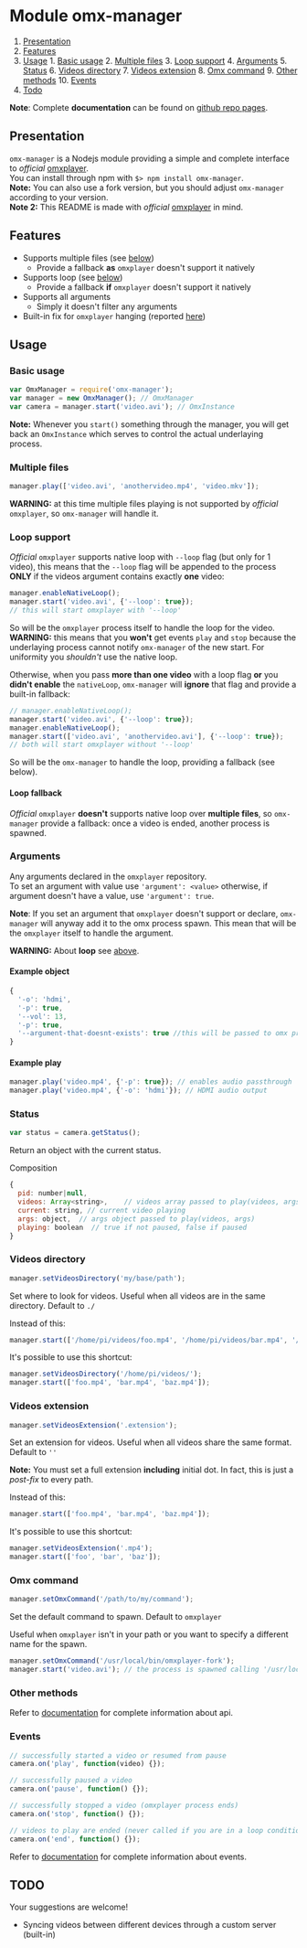 # Module omx-manager
  1. [Presentation](#presentation)
  2. [Features](#features)
  3. [Usage](#usage)
    1. [Basic usage](#basicusage)
    2. [Multiple files](#multiple)
    3. [Loop support](#loop)
    4. [Arguments](#arguments)
    5. [Status](#status)
    6. [Videos directory](#videosdirectory)
    7. [Videos extension](#videosextension)
    8. [Omx command](#omxcommand)
    9. [Other methods](#othermethods)
    10. [Events](#events)
  4. [Todo](#todo)

**Note**: Complete **documentation** can be found on [github repo pages](http://vabatta.github.io/omx-manager/).


<a name="presentation"></a>
## Presentation
`omx-manager` is a Nodejs module providing a simple and complete interface to *official* [omxplayer](https://github.com/popcornmix/omxplayer). <br />
You can install through npm with `$> npm install omx-manager`. <br />
**Note:** You can also use a fork version, but you should adjust `omx-manager` according to your version. <br />
**Note 2:** This README is made with *official* [omxplayer](https://github.com/popcornmix/omxplayer) in mind.


<a name="features"></a>
## Features
 * Supports multiple files (see [below](#multiple))
    * Provide a fallback **as** `omxplayer` doesn't support it natively
 * Supports loop (see [below](#loop))
    * Provide a fallback **if** `omxplayer` doesn't support it natively
 * Supports all arguments
    * Simply it doesn't filter any arguments
 * Built-in fix for `omxplayer` hanging (reported [here](https://github.com/popcornmix/omxplayer/issues/124))


<a name="usage"></a>
## Usage

<a name="basicusage"></a>
### Basic usage
```javascript
var OmxManager = require('omx-manager');
var manager = new OmxManager(); // OmxManager
var camera = manager.start('video.avi'); // OmxInstance
```
**Note:** Whenever you `start()` something through the manager, you will get back an `OmxInstance` which serves to control the actual underlaying process.


<a name="multiple"></a>
### Multiple files
```javascript
manager.play(['video.avi', 'anothervideo.mp4', 'video.mkv']);
```

**WARNING:** at this time multiple files playing is not supported by *official* `omxplayer`, so `omx-manager` will handle it.

<a name="loop"></a>
### Loop support
*Official* `omxplayer` supports native loop with `--loop` flag (but only for 1 video), this means that the `--loop` flag will be appended to the process **ONLY** if the videos argument contains exactly **one** video:
```javascript
manager.enableNativeLoop();
manager.start('video.avi', {'--loop': true});
// this will start omxplayer with '--loop'
```
So will be the `omxplayer` process itself to handle the loop for the video. <br />
**WARNING:** this means that you **won't** get events `play` and `stop` because the underlaying process cannot notify `omx-manager` of the new start. For uniformity you *shouldn't* use the native loop.

Otherwise, when you pass **more than one video** with a loop flag **or** you **didn't enable** the `nativeLoop`, `omx-manager` will **ignore** that flag and provide a built-in fallback:
```javascript
// manager.enableNativeLoop();
manager.start('video.avi', {'--loop': true});
manager.enableNativeLoop();
manager.start(['video.avi', 'anothervideo.avi'], {'--loop': true});
// both will start omxplayer without '--loop'
```
So will be the `omx-manager` to handle the loop, providing a fallback (see below).

#### Loop fallback
*Official* `omxplayer` **doesn't** supports native loop over **multiple files**, so `omx-manager` provide a fallback: once a video is ended, another process is spawned.


<a name="arguments"></a>
### Arguments
Any arguments declared in the `omxplayer` repository.<br />
To set an argument with value use `'argument': <value>` otherwise, if argument doesn't have a value, use `'argument': true`.

**Note**: If you set an argument that `omxplayer` doesn't support or declare, `omx-manager` will anyway add it to the omx process spawn.
This mean that will be the `omxplayer` itself to handle the argument.

**WARNING:** About **loop** see [above](#loop).

#### Example object
```javascript
{
  '-o': 'hdmi',
  '-p': true,
  '--vol': 13,
  '-p': true,
  '--argument-that-doesnt-exists': true //this will be passed to omx process (see note above)
}
```

#### Example play
```javascript
manager.play('video.mp4', {'-p': true}); // enables audio passthrough
manager.play('video.mp4', {'-o': 'hdmi'}); // HDMI audio output
```


<a name="status"></a>
### Status
```javascript
var status = camera.getStatus();
```

Return an object with the current status.

Composition
```javascript
{
  pid: number|null,
  videos: Array<string>,    // videos array passed to play(videos, args)
  current: string, // current video playing
  args: object,  // args object passed to play(videos, args)
  playing: boolean  // true if not paused, false if paused
}
```


<a name="videosdirectory"></a>
### Videos directory
```javascript
manager.setVideosDirectory('my/base/path');
```
Set where to look for videos. Useful when all videos are in the same directory.
Default to  `./`

Instead of this:
```javascript
manager.start(['/home/pi/videos/foo.mp4', '/home/pi/videos/bar.mp4', '/home/pi/videos/baz.mp4']);
```

It's possible to use this shortcut:
```javascript
manager.setVideosDirectory('/home/pi/videos/');
manager.start(['foo.mp4', 'bar.mp4', 'baz.mp4']);
```


<a name="videosextension"></a>
### Videos extension
```javascript
manager.setVideosExtension('.extension');
```
Set an extension for videos. Useful when all videos share the same format.
Default to  `''`

**Note:** You must set a full extension **including** initial dot. In fact, this is just a *post-fix* to every path.

Instead of this:
```javascript
manager.start(['foo.mp4', 'bar.mp4', 'baz.mp4']);
```

It's possible to use this shortcut:
```javascript
manager.setVideosExtension('.mp4');
manager.start(['foo', 'bar', 'baz']);
```


<a name="omxcommand"></a>
### Omx command
```javascript
manager.setOmxCommand('/path/to/my/command');
```
Set the default command to spawn.
Default to  `omxplayer`

Useful when `omxplayer` isn't in your path or you want to specify a different name for the spawn.
```javascript
manager.setOmxCommand('/usr/local/bin/omxplayer-fork');
manager.start('video.avi'); // the process is spawned calling '/usr/local/bin/omxplayer-fork'
```


<a name="othermethods"></a>
### Other methods
Refer to [documentation](http://vabatta.github.io/omx-manager/) for complete information about api.


<a name="events"></a>
### Events
```javascript
// successfully started a video or resumed from pause
camera.on('play', function(video) {});  

// successfully paused a video
camera.on('pause', function() {});

// successfully stopped a video (omxplayer process ends)
camera.on('stop', function() {});

// videos to play are ended (never called if you are in a loop condition)
camera.on('end', function() {});
```

Refer to [documentation](http://vabatta.github.io/omx-manager/) for complete information about events.


<a name="todo"></a>
## TODO

Your suggestions are welcome!

 * Syncing videos between different devices through a custom server (built-in)
